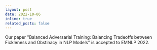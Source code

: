 ```yaml
---
layout: post
date: 2022-10-06
inline: true
related_posts: false
---
```


Our paper "Balanced Adversarial Training: Balancing Tradeoffs between Fickleness and Obstinacy in NLP Models" is accepted to EMNLP 2022.